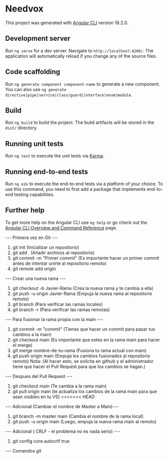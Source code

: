# Needvox

This project was generated with [Angular CLI](https://github.com/angular/angular-cli) version 18.2.0.

## Development server

Run `ng serve` for a dev server. Navigate to `http://localhost:4200/`. The application will automatically reload if you change any of the source files.

## Code scaffolding

Run `ng generate component component-name` to generate a new component. You can also use `ng generate directive|pipe|service|class|guard|interface|enum|module`.

## Build

Run `ng build` to build the project. The build artifacts will be stored in the `dist/` directory.

## Running unit tests

Run `ng test` to execute the unit tests via [Karma](https://karma-runner.github.io).

## Running end-to-end tests

Run `ng e2e` to execute the end-to-end tests via a platform of your choice. To use this command, you need to first add a package that implements end-to-end testing capabilities.

## Further help

To get more help on the Angular CLI use `ng help` or go check out the [Angular CLI Overview and Command Reference](https://angular.dev/tools/cli) page.


--- Primera vez en Git ---
1. git init (Inicializar un repositorio)
2. git add . (Añadir archivos al repositorio)
3. git commit -m "Primer commit"  (Es importante hacer un primer commit antes de intentar unirte al repositorio remoto)
4. git remote add origin <URL-del-repositorio>



--- Crear una nueva rama ---
1. git checkout -b Javier-Rama (Crea la nueva rama y te cambia a ella)
2. git push -u origin Javier-Rama  (Empuja la nueva rama al repositorio remoto)
3. git branch (Para verificar las ramas locales)
4. git branch -r (Para verificar las ramas remotas)



--- Para fusionar la rama propia con la main ---
1. git commit -m "commit" (Tienes que hacer un commit para pasar tus cambios a la main)
2. git checkout main (Es importante que estes en la rama main para hacer el merge)
3. git merge nombre-de-tu-rama (Fusiona tu rama actual con main)
4. git push origin main (Empuja los cambios fusionados al repositorio remoto)
Nota: (Al hacer esto, se solicita en github y el administrador tiene que hacer el Pull Request para que los cambios se hagan.)



--- Despues del Pull Request ---
1. git checkout main (Te cambia a la rama main)
2. git pull origin main (te actualiza los cambios de la rama main para que sean visibles en tu VS)
<<<<<<< HEAD



--- Adicional (Cambiar el nombre de Master a Main)---
1. git branch -m master main (Cambia el nombre de la rama local)
2. git push -u origin main (Luego, empuja la nueva rama main al remoto)



--- Adicional ( CRLF - el problema no es nada serio) ---
1. git config core.autocrlf true

--- Comandos git
